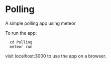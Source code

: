 # Polling
A simple polling app using meteor

To run the app:
```
  cd Polling
  meteor run
```

visit localhost:3000 to use the app on a browser.
